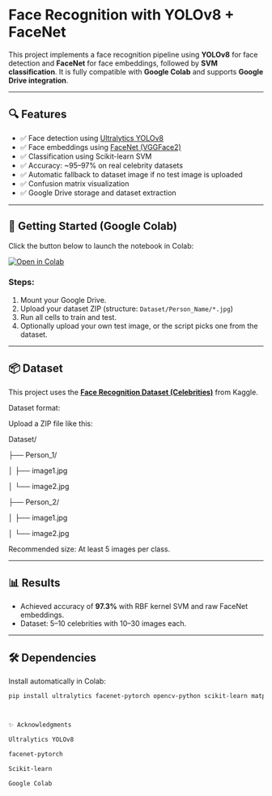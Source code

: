 # Face Recognition with YOLOv8 + FaceNet

This project implements a face recognition pipeline using **YOLOv8** for face detection and **FaceNet** for face embeddings, followed by **SVM classification**. It is fully compatible with **Google Colab** and supports **Google Drive integration**.

---

## 🔍 Features

- ✅ Face detection using [Ultralytics YOLOv8](https://github.com/ultralytics/ultralytics)
- ✅ Face embeddings using [FaceNet (VGGFace2)](https://github.com/timesler/facenet-pytorch)
- ✅ Classification using Scikit-learn SVM
- ✅ Accuracy: ~95–97% on real celebrity datasets
- ✅ Automatic fallback to dataset image if no test image is uploaded
- ✅ Confusion matrix visualization
- ✅ Google Drive storage and dataset extraction
  

---

## 🚀 Getting Started (Google Colab)

Click the button below to launch the notebook in Colab:

[![Open in Colab](https://colab.research.google.com/assets/colab-badge.svg)](https://colab.research.google.com/)

### Steps:

1. Mount your Google Drive.
2. Upload your dataset ZIP (structure: `Dataset/Person_Name/*.jpg`)
3. Run all cells to train and test.
4. Optionally upload your own test image, or the script picks one from the dataset.

---

## 📦 Dataset

This project uses the **[Face Recognition Dataset (Celebrities)](https://www.kaggle.com/datasets/ashishjangra27/face-recognition-dataset)** from Kaggle.

Dataset format:

Upload a ZIP file like this:

Dataset/

├── Person_1/

│   ├── image1.jpg

│   └── image2.jpg

├── Person_2/

│   ├── image1.jpg

│   └── image2.jpg


Recommended size: At least 5 images per class.

---

## 📊 Results

- Achieved accuracy of **97.3%** with RBF kernel SVM and raw FaceNet embeddings.
- Dataset: 5–10 celebrities with 10–30 images each.

---

## 🛠 Dependencies

Install automatically in Colab:

```bash
pip install ultralytics facenet-pytorch opencv-python scikit-learn matplotlib seaborn



✨ Acknowledgments

Ultralytics YOLOv8

facenet-pytorch

Scikit-learn

Google Colab
